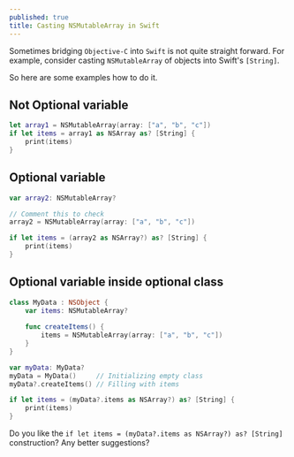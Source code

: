 ```yaml
---
published: true
title: Casting NSMutableArray in Swift
---
```


Sometimes bridging `Objective-C` into `Swift` is not quite straight forward. For example, consider casting `NSMutableArray` of objects into Swift's `[String]`.

So here are some examples how to do it.

## Not Optional variable

```swift
let array1 = NSMutableArray(array: ["a", "b", "c"])
if let items = array1 as NSArray as? [String] {
    print(items)
}
```

## Optional variable

```swift
var array2: NSMutableArray?

// Comment this to check
array2 = NSMutableArray(array: ["a", "b", "c"])

if let items = (array2 as NSArray?) as? [String] {
    print(items)
}
```

## Optional variable inside optional class

```swift
class MyData : NSObject {
    var items: NSMutableArray?
    
    func createItems() {
        items = NSMutableArray(array: ["a", "b", "c"])
    }
}

var myData: MyData?
myData = MyData()     // Initializing empty class
myData?.createItems() // Filling with items

if let items = (myData?.items as NSArray?) as? [String] {
    print(items)
}
```

Do you like the `if let items = (myData?.items as NSArray?) as? [String]` construction?
Any better suggestions?
